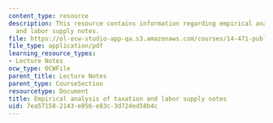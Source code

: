 ```yaml
---
content_type: resource
description: This resource contains information regarding empirical analysis of taxation
  and labor supply notes.
file: https://ol-ocw-studio-app-qa.s3.amazonaws.com/courses/14-471-public-economics-i-fall-2012/7ea571582143e856e83c3d724ed58b4c_MIT14_471F12_labor_supply.pdf
file_type: application/pdf
learning_resource_types:
- Lecture Notes
ocw_type: OCWFile
parent_title: Lecture Notes
parent_type: CourseSection
resourcetype: Document
title: Empirical analysis of taxation and labor supply notes
uid: 7ea57158-2143-e856-e83c-3d724ed58b4c
---
```

